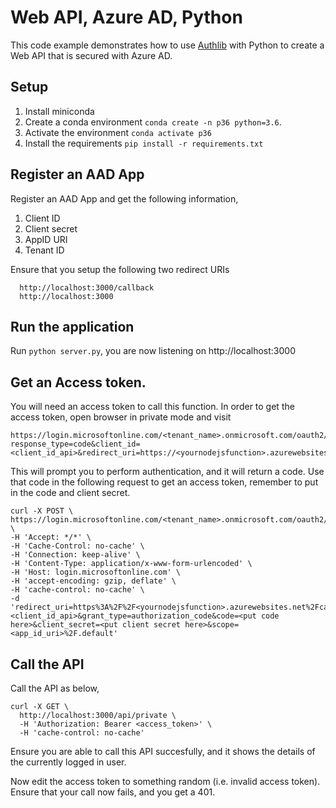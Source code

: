 # Web API, Azure AD, Python
This code example demonstrates how to use [Authlib](https://authlib.org/) with Python to create a Web API that is secured with Azure AD.

## Setup

1. Install miniconda
2. Create a conda environment `conda create -n p36 python=3.6`. 
3. Activate the environment `conda activate p36`
4. Install the requirements `pip install -r requirements.txt`

## Register an AAD App
Register an AAD App and get the following information,
1. Client ID
2. Client secret
3. AppID URI
4. Tenant ID

Ensure that you setup the following two redirect URIs
```
  http://localhost:3000/callback
  http://localhost:3000
```

## Run the application

Run `python server.py`, you are now listening on http://localhost:3000

## Get an Access token.

You will need an access token to call this function. In order to get the access token, open browser in private mode and visit
```
https://login.microsoftonline.com/<tenant_name>.onmicrosoft.com/oauth2/v2.0/authorize?response_type=code&client_id=<client_id_api>&redirect_uri=https://<yournodejsfunction>.azurewebsites.net/callback&scope=openid
```

This will prompt you to perform authentication, and it will return a code. 
Use that code in the following request to get an access token, remember to put in the code and client secret.

```
curl -X POST \
https://login.microsoftonline.com/<tenant_name>.onmicrosoft.com/oauth2/v2.0/token \
-H 'Accept: */*' \
-H 'Cache-Control: no-cache' \
-H 'Connection: keep-alive' \
-H 'Content-Type: application/x-www-form-urlencoded' \
-H 'Host: login.microsoftonline.com' \
-H 'accept-encoding: gzip, deflate' \
-H 'cache-control: no-cache' \
-d 'redirect_uri=https%3A%2F%2F<yournodejsfunction>.azurewebsites.net%2Fcallback&client_id=<client_id_api>&grant_type=authorization_code&code=<put code here>&client_secret=<put client secret here>&scope=<app_id_uri>%2F.default'
```

## Call the API

Call the API as below,

```
curl -X GET \
  http://localhost:3000/api/private \
  -H 'Authorization: Bearer <access_token>' \
  -H 'cache-control: no-cache'
```

Ensure you are able to call this API succesfully, and it shows the details of the currently logged in user.

Now edit the access token to something random (i.e. invalid access token).
Ensure that your call now fails, and you get a 401.